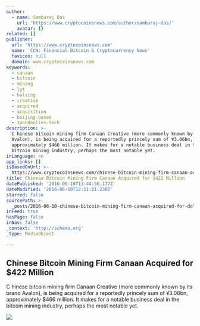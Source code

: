 ```yaml
---
author:
  - name: Samburaj Das
    url: 'https://www.cryptocoinsnews.com/author/samburaj-das/'
    avatar: {}
related: []
publisher:
  url: 'https://www.cryptocoinsnews.com'
  name: 'CCN: Financial Bitcoin & Cryptocurrency News'
  favicon: null
  domain: www.cryptocoinsnews.com
keywords:
  - canaan
  - bitcoin
  - mining
  - lyt
  - halving
  - creative
  - acquired
  - acquisition
  - beijing-based
  - spondoolies-tech
description: >-
  C hinese bitcoin mining firm Canaan Creative (more commonly known by its brand
  Avalon), is being acquired for a reportedly princely sum of ¥3.06bn,
  approximately $466 million. It makes for a notable business deal in the
  bitcoin mining industry, perhaps the most notable yet.
inLanguage: en
app_links: []
isBasedOnUrl: >-
  https://www.cryptocoinsnews.com/chinese-bitcoin-mining-firm-canaan-acquired-422-million/
title: Chinese Bitcoin Mining Firm Canaan Acquired for $422 Million
datePublished: '2016-06-10T13:44:56.177Z'
dateModified: '2016-06-10T12:11:21.230Z'
starred: false
sourcePath: >-
  _posts/2016-06-10-chinese-bitcoin-mining-firm-canaan-acquired-for-dollar422-million.md
inFeed: true
hasPage: false
inNav: false
_context: 'http://schema.org'
_type: MediaObject

---
```

<article style=""><h1>Chinese Bitcoin Mining Firm Canaan Acquired for $422 Million</h1><p>C hinese bitcoin mining firm Canaan Creative (more commonly known by its brand Avalon), is being acquired for a reportedly princely sum of ¥3.06bn, approximately $466 million. It makes for a notable business deal in the bitcoin mining industry, perhaps the most notable yet.</p><img src="https://www.cryptocoinsnews.com/wp-content/uploads/2016/06/Avalon.jpg" /></article>